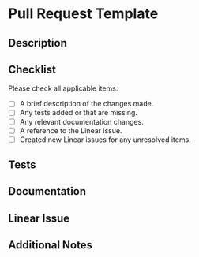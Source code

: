 # Pull Request Template

## Description
<!-- Provide a brief description of the changes made -->

## Checklist
Please check all applicable items:

- [ ] A brief description of the changes made.
- [ ] Any tests added or that are missing.
- [ ] Any relevant documentation changes.
- [ ] A reference to the Linear issue.
- [ ] Created new Linear issues for any unresolved items.

## Tests
<!-- Describe any tests that were added or are missing -->

## Documentation
<!-- List any relevant documentation changes -->

## Linear Issue
<!-- Reference the related Linear issue -->

## Additional Notes
<!-- Any additional information that reviewers should know --> 
